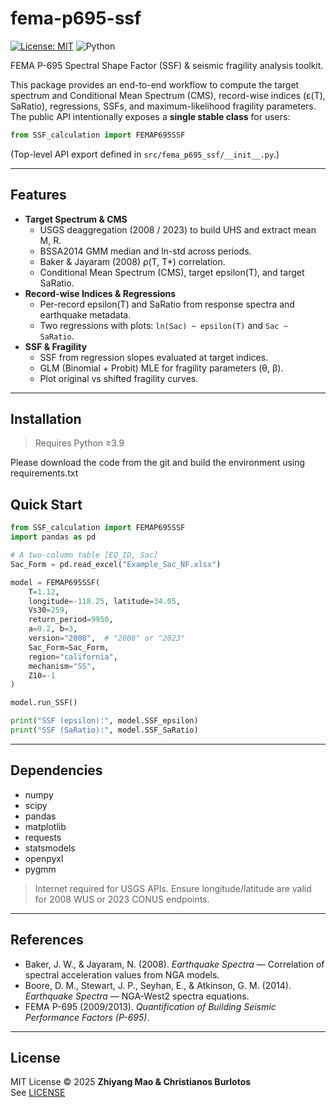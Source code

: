 # fema-p695-ssf

[![License: MIT](https://img.shields.io/badge/license-MIT-green.svg)](./LICENSE)
![Python](https://img.shields.io/badge/python-3.9%20|%203.10%20|%203.11%20|%203.12-blue)

FEMA P-695 Spectral Shape Factor (SSF) & seismic fragility analysis toolkit.

This package provides an end-to-end workflow to compute the target spectrum and Conditional Mean Spectrum (CMS), 
record-wise indices (ε(T), SaRatio), regressions, SSFs, and maximum-likelihood fragility parameters. 
The public API intentionally exposes a **single stable class** for users:

```python
from SSF_calculation import FEMAP695SSF
```

(Top-level API export defined in `src/fema_p695_ssf/__init__.py`.)

---

## Features

- **Target Spectrum & CMS**
  - USGS deaggregation (2008 / 2023) to build UHS and extract mean M, R.
  - BSSA2014 GMM median and ln-std across periods.
  - Baker & Jayaram (2008) ρ(T, T*) correlation.
  - Conditional Mean Spectrum (CMS), target epsilon(T), and target SaRatio.
- **Record-wise Indices & Regressions**
  - Per-record epsilon(T) and SaRatio from response spectra and earthquake metadata.
  - Two regressions with plots: `ln(Sac) ~ epsilon(T)` and `Sac ~ SaRatio`.
- **SSF & Fragility**
  - SSF from regression slopes evaluated at target indices.
  - GLM (Binomial + Probit) MLE for fragility parameters (θ, β).
  - Plot original vs shifted fragility curves.

---



## Installation

> Requires Python ≥3.9

Please download the code from the git and build the environment using requirements.txt
## Quick Start

```python
from SSF_calculation import FEMAP695SSF
import pandas as pd

# A two-column table [EQ_ID, Sac]
Sac_Form = pd.read_excel("Example_Sac_NF.xlsx")

model = FEMAP695SSF(
    T=1.12,
    longitude=-118.25, latitude=34.05,
    Vs30=259,
    return_period=9950,
    a=0.2, b=3,
    version="2008",  # "2008" or "2023"
    Sac_Form=Sac_Form,
    region="california",
    mechanism="SS",
    Z10=-1
)

model.run_SSF()

print("SSF (epsilon):", model.SSF_epsilon)
print("SSF (SaRatio):", model.SSF_SaRatio)
```

---

## Dependencies

- numpy
- scipy
- pandas
- matplotlib
- requests
- statsmodels
- openpyxl
- pygmm

> Internet required for USGS APIs. Ensure longitude/latitude are valid for 2008 WUS or 2023 CONUS endpoints.

---

## References

- Baker, J. W., & Jayaram, N. (2008). *Earthquake Spectra* — Correlation of spectral acceleration values from NGA models.
- Boore, D. M., Stewart, J. P., Seyhan, E., & Atkinson, G. M. (2014). *Earthquake Spectra* — NGA-West2 spectra equations.
- FEMA P-695 (2009/2013). *Quantification of Building Seismic Performance Factors (P-695)*.

---


## License

MIT License © 2025 **Zhiyang Mao & Christianos Burlotos**  
See [LICENSE](./LICENSE)
